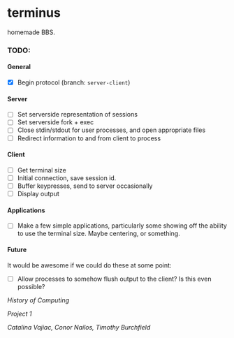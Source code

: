 # terminus
homemade BBS.

### TODO:

#### General
  - [x] Begin protocol (branch: `server-client`)

#### Server
  - [ ] Set serverside representation of sessions
  - [ ] Set serverside fork + exec
  - [ ] Close stdin/stdout for user processes, and open appropriate files
  - [ ] Redirect information to and from client to process

#### Client
  - [ ] Get terminal size
  - [ ] Initial connection, save session id.
  - [ ] Buffer keypresses, send to server occasionally
  - [ ] Display output

#### Applications
  - [ ] Make a few simple applications, particularly some showing off the ability to use the terminal size.  Maybe centering, or something.

#### Future
It would be awesome if we could do these at some point:
  - [ ] Allow processes to somehow flush output to the client?  Is this even possible?


*History of Computing*

*Project 1*

*Catalina Vajiac, Conor Nailos, Timothy Burchfield*
